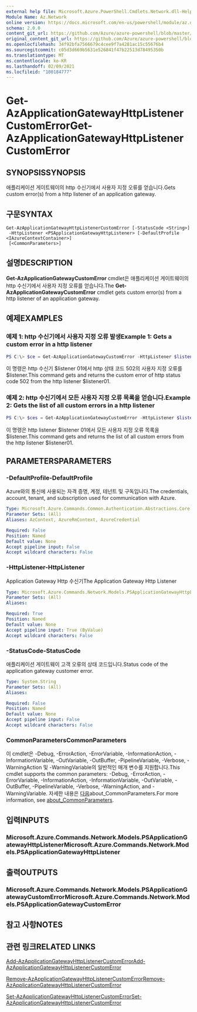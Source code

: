 ```yaml
---
external help file: Microsoft.Azure.PowerShell.Cmdlets.Network.dll-Help.xml
Module Name: Az.Network
online version: https://docs.microsoft.com/en-us/powershell/module/az.network/get-azapplicationgatewayhttplistenercustomerror
schema: 2.0.0
content_git_url: https://github.com/Azure/azure-powershell/blob/master/src/Network/Network/help/Get-AzApplicationGatewayHttpListenerCustomError.md
original_content_git_url: https://github.com/Azure/azure-powershell/blob/master/src/Network/Network/help/Get-AzApplicationGatewayHttpListenerCustomError.md
ms.openlocfilehash: 34f92bfa7566679c4cee9f7a4281ac15c55676b4
ms.sourcegitcommit: c05d3d669b5631e526841f47b22513d78495350b
ms.translationtype: MT
ms.contentlocale: ko-KR
ms.lasthandoff: 02/09/2021
ms.locfileid: "100184777"
---
```

# <span data-ttu-id="2e7bb-101">Get-AzApplicationGatewayHttpListenerCustomError</span><span class="sxs-lookup"><span data-stu-id="2e7bb-101">Get-AzApplicationGatewayHttpListenerCustomError</span></span>

## <span data-ttu-id="2e7bb-102">SYNOPSIS</span><span class="sxs-lookup"><span data-stu-id="2e7bb-102">SYNOPSIS</span></span>
<span data-ttu-id="2e7bb-103">애플리케이션 게이트웨이의 http 수신기에서 사용자 지정 오류를 얻습니다.</span><span class="sxs-lookup"><span data-stu-id="2e7bb-103">Gets custom error(s) from a http listener of an application gateway.</span></span>

## <span data-ttu-id="2e7bb-104">구문</span><span class="sxs-lookup"><span data-stu-id="2e7bb-104">SYNTAX</span></span>

```
Get-AzApplicationGatewayHttpListenerCustomError [-StatusCode <String>]
 -HttpListener <PSApplicationGatewayHttpListener> [-DefaultProfile <IAzureContextContainer>]
 [<CommonParameters>]
```

## <span data-ttu-id="2e7bb-105">설명</span><span class="sxs-lookup"><span data-stu-id="2e7bb-105">DESCRIPTION</span></span>
<span data-ttu-id="2e7bb-106">**Get-AzApplicationGatewayCustomError** cmdlet은 애플리케이션 게이트웨이의 http 수신기에서 사용자 지정 오류를 얻습니다.</span><span class="sxs-lookup"><span data-stu-id="2e7bb-106">The **Get-AzApplicationGatewayCustomError** cmdlet gets custom error(s) from a http listener of an application gateway.</span></span>

## <span data-ttu-id="2e7bb-107">예제</span><span class="sxs-lookup"><span data-stu-id="2e7bb-107">EXAMPLES</span></span>

### <span data-ttu-id="2e7bb-108">예제 1: http 수신기에서 사용자 지정 오류 발생</span><span class="sxs-lookup"><span data-stu-id="2e7bb-108">Example 1: Gets a custom error in a http listener</span></span>
```powershell
PS C:\> $ce = Get-AzApplicationGatewayCustomError -HttpListener $listener01 -StatusCode HttpStatus502
```

<span data-ttu-id="2e7bb-109">이 명령은 http 수신기 $listener 01에서 http 상태 코드 502의 사용자 지정 오류를 $listener.</span><span class="sxs-lookup"><span data-stu-id="2e7bb-109">This command gets and returns the custom error of http status code 502 from the http listener $listener01.</span></span>

### <span data-ttu-id="2e7bb-110">예제 2: http 수신기에서 모든 사용자 지정 오류 목록을 얻습니다.</span><span class="sxs-lookup"><span data-stu-id="2e7bb-110">Example 2: Gets the list of all custom errors in a http listener</span></span>
```powershell
PS C:\> $ces = Get-AzApplicationGatewayCustomError -HttpListener $listener01
```

<span data-ttu-id="2e7bb-111">이 명령은 http listener $listener 01에서 모든 사용자 지정 오류 목록을 $listener.</span><span class="sxs-lookup"><span data-stu-id="2e7bb-111">This command gets and returns the list of all custom errors from the http listener $listener01.</span></span>

## <span data-ttu-id="2e7bb-112">PARAMETERS</span><span class="sxs-lookup"><span data-stu-id="2e7bb-112">PARAMETERS</span></span>

### <span data-ttu-id="2e7bb-113">-DefaultProfile</span><span class="sxs-lookup"><span data-stu-id="2e7bb-113">-DefaultProfile</span></span>
<span data-ttu-id="2e7bb-114">Azure와의 통신에 사용되는 자격 증명, 계정, 테넌트 및 구독입니다.</span><span class="sxs-lookup"><span data-stu-id="2e7bb-114">The credentials, account, tenant, and subscription used for communication with Azure.</span></span>

```yaml
Type: Microsoft.Azure.Commands.Common.Authentication.Abstractions.Core.IAzureContextContainer
Parameter Sets: (All)
Aliases: AzContext, AzureRmContext, AzureCredential

Required: False
Position: Named
Default value: None
Accept pipeline input: False
Accept wildcard characters: False
```

### <span data-ttu-id="2e7bb-115">-HttpListener</span><span class="sxs-lookup"><span data-stu-id="2e7bb-115">-HttpListener</span></span>
<span data-ttu-id="2e7bb-116">Application Gateway Http 수신기</span><span class="sxs-lookup"><span data-stu-id="2e7bb-116">The Application Gateway Http Listener</span></span>

```yaml
Type: Microsoft.Azure.Commands.Network.Models.PSApplicationGatewayHttpListener
Parameter Sets: (All)
Aliases:

Required: True
Position: Named
Default value: None
Accept pipeline input: True (ByValue)
Accept wildcard characters: False
```

### <span data-ttu-id="2e7bb-117">-StatusCode</span><span class="sxs-lookup"><span data-stu-id="2e7bb-117">-StatusCode</span></span>
<span data-ttu-id="2e7bb-118">애플리케이션 게이트웨이 고객 오류의 상태 코드입니다.</span><span class="sxs-lookup"><span data-stu-id="2e7bb-118">Status code of the application gateway customer error.</span></span>

```yaml
Type: System.String
Parameter Sets: (All)
Aliases:

Required: False
Position: Named
Default value: None
Accept pipeline input: False
Accept wildcard characters: False
```

### <span data-ttu-id="2e7bb-119">CommonParameters</span><span class="sxs-lookup"><span data-stu-id="2e7bb-119">CommonParameters</span></span>
<span data-ttu-id="2e7bb-120">이 cmdlet은 -Debug, -ErrorAction, -ErrorVariable, -InformationAction, -InformationVariable, -OutVariable, -OutBuffer, -PipelineVariable, -Verbose, -WarningAction 및 -WarningVariable의 일반적인 매개 변수를 지원합니다.</span><span class="sxs-lookup"><span data-stu-id="2e7bb-120">This cmdlet supports the common parameters: -Debug, -ErrorAction, -ErrorVariable, -InformationAction, -InformationVariable, -OutVariable, -OutBuffer, -PipelineVariable, -Verbose, -WarningAction, and -WarningVariable.</span></span> <span data-ttu-id="2e7bb-121">자세한 내용은 [다음](http://go.microsoft.com/fwlink/?LinkID=113216)about_CommonParameters.</span><span class="sxs-lookup"><span data-stu-id="2e7bb-121">For more information, see [about_CommonParameters](http://go.microsoft.com/fwlink/?LinkID=113216).</span></span>

## <span data-ttu-id="2e7bb-122">입력</span><span class="sxs-lookup"><span data-stu-id="2e7bb-122">INPUTS</span></span>

### <span data-ttu-id="2e7bb-123">Microsoft.Azure.Commands.Network.Models.PSApplicationGatewayHttpListener</span><span class="sxs-lookup"><span data-stu-id="2e7bb-123">Microsoft.Azure.Commands.Network.Models.PSApplicationGatewayHttpListener</span></span>

## <span data-ttu-id="2e7bb-124">출력</span><span class="sxs-lookup"><span data-stu-id="2e7bb-124">OUTPUTS</span></span>

### <span data-ttu-id="2e7bb-125">Microsoft.Azure.Commands.Network.Models.PSApplicationGatewayCustomError</span><span class="sxs-lookup"><span data-stu-id="2e7bb-125">Microsoft.Azure.Commands.Network.Models.PSApplicationGatewayCustomError</span></span>

## <span data-ttu-id="2e7bb-126">참고 사항</span><span class="sxs-lookup"><span data-stu-id="2e7bb-126">NOTES</span></span>

## <span data-ttu-id="2e7bb-127">관련 링크</span><span class="sxs-lookup"><span data-stu-id="2e7bb-127">RELATED LINKS</span></span>

[<span data-ttu-id="2e7bb-128">Add-AzApplicationGatewayHttpListenerCustomError</span><span class="sxs-lookup"><span data-stu-id="2e7bb-128">Add-AzApplicationGatewayHttpListenerCustomError</span></span>](./Add-AzApplicationGatewayHttpListenerCustomError.md)

[<span data-ttu-id="2e7bb-129">Remove-AzApplicationGatewayHttpListenerCustomError</span><span class="sxs-lookup"><span data-stu-id="2e7bb-129">Remove-AzApplicationGatewayHttpListenerCustomError</span></span>](./Remove-AzApplicationGatewayHttpListenerCustomError.md)

[<span data-ttu-id="2e7bb-130">Set-AzApplicationGatewayHttpListenerCustomError</span><span class="sxs-lookup"><span data-stu-id="2e7bb-130">Set-AzApplicationGatewayHttpListenerCustomError</span></span>](./Set-AzApplicationGatewayHttpListenerCustomError.md)
